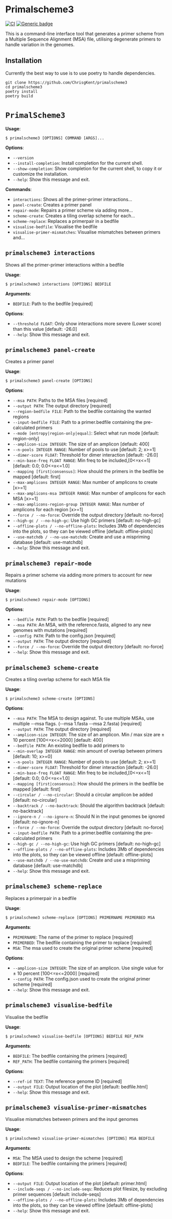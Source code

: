 # Primalscheme3

[![CI](https://github.com/ChrisgKent/primalscheme3/actions/workflows/pytest.yml/badge.svg)](https://github.com/ChrisgKent/primalscheme3/actions/workflows/pytest.yml) [![Generic badge](https://img.shields.io/badge/DOI-10.1101/2024.12.20.629611-blue.svg)](https://doi.org/10.1101/2024.12.20.629611)

This is a command-line interface tool that generates a primer scheme from a Multiple Sequence Alignment (MSA) file, utilising degenerate primers to handle variation in the genomes.

## Installation

Currently the best way to use is to use poetry to handle dependencies.

```         
git clone https://github.com/ChrisgKent/primalscheme3
cd primalscheme3
poetry install
poetry build

```

# `PrimalScheme3`

**Usage**:

```console
$ primalscheme3 [OPTIONS] COMMAND [ARGS]...
```

**Options**:

* `--version`
* `--install-completion`: Install completion for the current shell.
* `--show-completion`: Show completion for the current shell, to copy it or customize the installation.
* `--help`: Show this message and exit.

**Commands**:

* `interactions`: Shows all the primer-primer interactions...
* `panel-create`: Creates a primer panel
* `repair-mode`: Repairs a primer scheme via adding more...
* `scheme-create`: Creates a tiling overlap scheme for each...
* `scheme-replace`: Replaces a primerpair in a bedfile
* `visualise-bedfile`: Visualise the bedfile
* `visualise-primer-mismatches`: Visualise mismatches between primers and...

## `primalscheme3 interactions`

Shows all the primer-primer interactions within a bedfile

**Usage**:

```console
$ primalscheme3 interactions [OPTIONS] BEDFILE
```

**Arguments**:

* `BEDFILE`: Path to the bedfile  [required]

**Options**:

* `--threshold FLOAT`: Only show interactions more severe (Lower score) than this value  [default: -26.0]
* `--help`: Show this message and exit.

## `primalscheme3 panel-create`

Creates a primer panel

**Usage**:

```console
$ primalscheme3 panel-create [OPTIONS]
```

**Options**:

* `--msa PATH`: Paths to the MSA files  [required]
* `--output PATH`: The output directory  [required]
* `--region-bedfile FILE`: Path to the bedfile containing the wanted regions
* `--input-bedfile FILE`: Path to a primer.bedfile containing the pre-calculated primers
* `--mode [entropy|region-only|equal]`: Select what run mode  [default: region-only]
* `--amplicon-size INTEGER`: The size of an amplicon  [default: 400]
* `--n-pools INTEGER RANGE`: Number of pools to use  [default: 2; x>=1]
* `--dimer-score FLOAT`: Threshold for dimer interaction  [default: -26.0]
* `--min-base-freq FLOAT RANGE`: Min freq to be included,[0<=x<=1]  [default: 0.0; 0.0<=x<=1.0]
* `--mapping [first|consensus]`: How should the primers in the bedfile be mapped  [default: first]
* `--max-amplicons INTEGER RANGE`: Max number of amplicons to create  [x>=1]
* `--max-amplicons-msa INTEGER RANGE`: Max number of amplicons for each MSA  [x>=1]
* `--max-amplicons-region-group INTEGER RANGE`: Max number of amplicons for each region  [x>=1]
* `--force / --no-force`: Override the output directory  [default: no-force]
* `--high-gc / --no-high-gc`: Use high GC primers  [default: no-high-gc]
* `--offline-plots / --no-offline-plots`: Includes 3Mb of dependencies into the plots, so they can be viewed offline  [default: offline-plots]
* `--use-matchdb / --no-use-matchdb`: Create and use a mispriming database  [default: use-matchdb]
* `--help`: Show this message and exit.

## `primalscheme3 repair-mode`

Repairs a primer scheme via adding more primers to account for new mutations

**Usage**:

```console
$ primalscheme3 repair-mode [OPTIONS]
```

**Options**:

* `--bedfile PATH`: Path to the bedfile  [required]
* `--msa PATH`: An MSA, with the reference.fasta, aligned to any new genomes with mutations  [required]
* `--config PATH`: Path to the config.json  [required]
* `--output PATH`: The output directory  [required]
* `--force / --no-force`: Override the output directory  [default: no-force]
* `--help`: Show this message and exit.

## `primalscheme3 scheme-create`

Creates a tiling overlap scheme for each MSA file

**Usage**:

```console
$ primalscheme3 scheme-create [OPTIONS]
```

**Options**:

* `--msa PATH`: The MSA to design against. To use multiple MSAs, use multiple --msa flags. (--msa 1.fasta --msa 2.fasta)  [required]
* `--output PATH`: The output directory  [required]
* `--amplicon-size INTEGER`: The size of an amplicon. Min / max size are ± 10 percent [100<=x<=2000]  [default: 400]
* `--bedfile PATH`: An existing bedfile to add primers to
* `--min-overlap INTEGER RANGE`: min amount of overlap between primers  [default: 10; x>=0]
* `--n-pools INTEGER RANGE`: Number of pools to use  [default: 2; x>=1]
* `--dimer-score FLOAT`: Threshold for dimer interaction  [default: -26.0]
* `--min-base-freq FLOAT RANGE`: Min freq to be included,[0<=x<=1]  [default: 0.0; 0.0<=x<=1.0]
* `--mapping [first|consensus]`: How should the primers in the bedfile be mapped  [default: first]
* `--circular / --no-circular`: Should a circular amplicon be added  [default: no-circular]
* `--backtrack / --no-backtrack`: Should the algorithm backtrack  [default: no-backtrack]
* `--ignore-n / --no-ignore-n`: Should N in the input genomes be ignored  [default: no-ignore-n]
* `--force / --no-force`: Override the output directory  [default: no-force]
* `--input-bedfile PATH`: Path to a primer.bedfile containing the pre-calculated primers
* `--high-gc / --no-high-gc`: Use high GC primers  [default: no-high-gc]
* `--offline-plots / --no-offline-plots`: Includes 3Mb of dependencies into the plots, so they can be viewed offline  [default: offline-plots]
* `--use-matchdb / --no-use-matchdb`: Create and use a mispriming database  [default: use-matchdb]
* `--help`: Show this message and exit.

## `primalscheme3 scheme-replace`

Replaces a primerpair in a bedfile

**Usage**:

```console
$ primalscheme3 scheme-replace [OPTIONS] PRIMERNAME PRIMERBED MSA
```

**Arguments**:

* `PRIMERNAME`: The name of the primer to replace  [required]
* `PRIMERBED`: The bedfile containing the primer to replace  [required]
* `MSA`: The msa used to create the original primer scheme  [required]

**Options**:

* `--amplicon-size INTEGER`: The size of an amplicon. Use single value for ± 10 percent [100<=x<=2000]  [required]
* `--config PATH`: The config.json used to create the original primer scheme  [required]
* `--help`: Show this message and exit.

## `primalscheme3 visualise-bedfile`

Visualise the bedfile

**Usage**:

```console
$ primalscheme3 visualise-bedfile [OPTIONS] BEDFILE REF_PATH
```

**Arguments**:

* `BEDFILE`: The bedfile containing the primers  [required]
* `REF_PATH`: The bedfile containing the primers  [required]

**Options**:

* `--ref-id TEXT`: The reference genome ID  [required]
* `--output FILE`: Output location of the plot  [default: bedfile.html]
* `--help`: Show this message and exit.

## `primalscheme3 visualise-primer-mismatches`

Visualise mismatches between primers and the input genomes

**Usage**:

```console
$ primalscheme3 visualise-primer-mismatches [OPTIONS] MSA BEDFILE
```

**Arguments**:

* `MSA`: The MSA used to design the scheme  [required]
* `BEDFILE`: The bedfile containing the primers  [required]

**Options**:

* `--output FILE`: Output location of the plot  [default: primer.html]
* `--include-seqs / --no-include-seqs`: Reduces plot filesize, by excluding primer sequences  [default: include-seqs]
* `--offline-plots / --no-offline-plots`: Includes 3Mb of dependencies into the plots, so they can be viewed offline  [default: offline-plots]
* `--help`: Show this message and exit.
